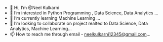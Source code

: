 - 👋 Hi, I’m @Neel Kulkarni
- 👀 I’m interested in Python Programming , Data Science, Data Analytics ...
- 🌱 I’m currently learning  Machine Learning ...
- 💞️ I’m looking to collaborate on  project realted to Data Science, Data Analytics, Machine Learning...
- 📫 How to reach me  through email - neelkulkarni12345@gmail.com...

<!---
NeelKulkarni19/NeelKulkarni19 is a ✨ special ✨ repository because its `README.md` (this file) appears on your GitHub profile.
You can click the Preview link to take a look at your changes.
--->
